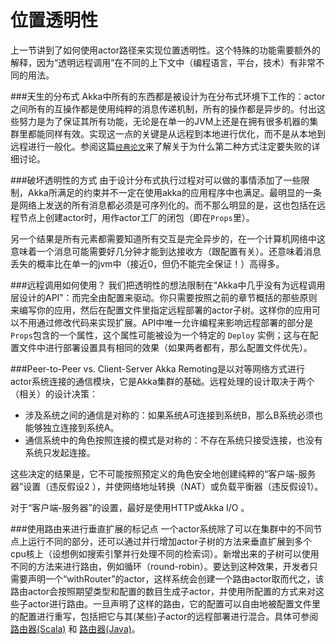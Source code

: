 # 位置透明性

上一节讲到了如何使用actor路径来实现位置透明性。这个特殊的功能需要额外的解释，因为“透明远程调用”在不同的上下文中（编程语言，平台，技术）有非常不同的用法。

###天生的分布式
Akka中所有的东西都是被设计为在分布式环境下工作的：actor之间所有的互操作都是使用纯粹的消息传递机制，所有的操作都是异步的。付出这些努力是为了保证其所有功能，无论是在单一的JVM上还是在拥有很多机器的集群里都能同样有效。实现这一点的关键是从远程到本地进行优化，而不是从本地到远程进行一般化。参阅这篇[`经典论文`](http://doc.akka.io/docs/misc/smli_tr-94-29.pdf)来了解关于为什么第二种方式注定要失败的详细讨论。

###破坏透明性的方式
由于设计分布式执行过程对可以做的事情添加了一些限制，Akka所满足的约束并不一定在使用akka的应用程序中也满足。最明显的一条是网络上发送的所有消息都必须是可序列化的。而不那么明显的是，这也包括在远程节点上创建actor时，用作actor工厂的闭包（即在`Props`里）。

另一个结果是所有元素都需要知道所有交互是完全异步的，在一个计算机网络中这意味着一个消息可能需要好几分钟才能到达接收方（跟配置有关）。还意味着消息丢失的概率比在单一的jvm中（接近0，但仍不能完全保证！）高得多。

###远程调用如何使用？
我们把透明性的想法限制在“Akka中几乎没有为远程调用层设计的API”：而完全由配置来驱动。你只需要按照之前的章节概括的那些原则来编写你的应用，然后在配置文件里指定远程部署的actor子树。这样你的应用可以不用通过修改代码来实现扩展。API中唯一允许编程来影响远程部署的部分是`Props`包含的一个属性，这个属性可能被设为一个特定的 `Deploy` 实例；这与在配置文件中进行部署设置具有相同的效果（如果两者都有，那么配置文件优先）。

###Peer-to-Peer vs. Client-Server
Akka Remoting是以对等网络方式进行actor系统连接的通信模块，它是Akka集群的基础。远程处理的设计取决于两个（相关）的设计决策：

* 涉及系统之间的通信是对称的：如果系统A可连接到系统B，那么B系统必须也能够独立连接到系统A。
* 通信系统中的角色按照连接的模式是对称的：不存在系统只接受连接，也没有系统只发起连接。

这些决定的结果是，它不可能按照预定义的角色安全地创建纯粹的“客户端-服务器”设置（违反假设2 ），并使网络地址转换（NAT）或负载平衡器（违反假设1）。

对于“客户端-服务器”的设置，最好是使用HTTP或Akka I/O 。

###使用路由来进行垂直扩展的标记点
一个actor系统除了可以在集群中的不同节点上运行不同的部分，还可以通过并行增加actor子树的方法来垂直扩展到多个cpu核上（设想例如搜索引擎并行处理不同的检索词）。新增出来的子树可以使用不同的方法来进行路由，例如循环（round-robin）。要达到这种效果，开发者只需要声明一个“withRouter”的actor，这样系统会创建一个路由actor取而代之，该路由actor会按照期望类型和配置的数目生成子actor，并使用所配置的方式来对这些子actor进行路由。一旦声明了这样的路由，它的配置可以自由地被配置文件里的配置进行重写，包括把它与其(某些)子actor的远程部署进行混合。具体可参阅 [路由器(Scala)](../chapter3/06_routing.md) 和 [路由器(Java)](#TODO)。


